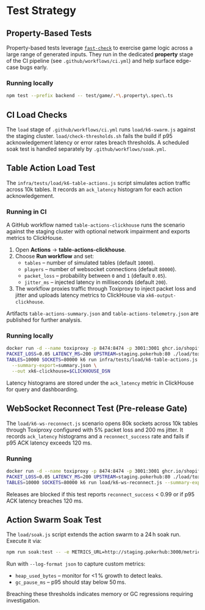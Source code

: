 # Test Strategy

## Property-Based Tests

Property-based tests leverage [`fast-check`](https://github.com/dubzzz/fast-check) to exercise game logic across a large range of generated inputs. They run in the dedicated **property** stage of the CI pipeline (see `.github/workflows/ci.yml`) and help surface edge-case bugs early.

### Running locally

```bash
npm test --prefix backend -- test/game/.*\.property\.spec\.ts
```

## CI Load Checks

The `load` stage of `.github/workflows/ci.yml` runs `load/k6-swarm.js` against the staging cluster. `load/check-thresholds.sh` fails the build if p95 acknowledgement latency or error rates breach thresholds. A scheduled soak test is handled separately by `.github/workflows/soak.yml`.

## Table Action Load Test

The `infra/tests/load/k6-table-actions.js` script simulates action traffic across 10k tables. It records an `ack_latency` histogram for each action acknowledgement.

### Running in CI

A GitHub workflow named `table-actions-clickhouse` runs the scenario against the staging cluster with optional network impairment and exports metrics to ClickHouse.

1. Open **Actions** → **table-actions-clickhouse**.
2. Choose **Run workflow** and set:
   - `tables` – number of simulated tables (default `10000`).
   - `players` – number of websocket connections (default `80000`).
   - `packet_loss` – probability between `0` and `1` (default `0.05`).
   - `jitter_ms` – injected latency in milliseconds (default `200`).
3. The workflow proxies traffic through Toxiproxy to inject packet loss and jitter and uploads latency metrics to ClickHouse via `xk6-output-clickhouse`.

Artifacts `table-actions-summary.json` and `table-actions-telemetry.json` are published for further analysis.

### Running locally

```bash
docker run -d --name toxiproxy -p 8474:8474 -p 3001:3001 ghcr.io/shopify/toxiproxy
PACKET_LOSS=0.05 LATENCY_MS=200 UPSTREAM=staging.pokerhub:80 ./load/toxiproxy.sh
TABLES=10000 SOCKETS=80000 k6 run infra/tests/load/k6-table-actions.js \
  --summary-export=summary.json \
  --out xk6-clickhouse=$CLICKHOUSE_DSN
```

Latency histograms are stored under the `ack_latency` metric in ClickHouse for query and dashboarding.

## WebSocket Reconnect Test (Pre-release Gate)

The `load/k6-ws-reconnect.js` scenario opens 80k sockets across 10k tables through Toxiproxy configured with 5% packet loss and 200 ms jitter. It records `ack_latency` histograms and a `reconnect_success` rate and fails if p95 ACK latency exceeds 120 ms.

### Running

```bash
docker run -d --name toxiproxy -p 8474:8474 -p 3001:3001 ghcr.io/shopify/toxiproxy
PACKET_LOSS=0.05 LATENCY_MS=200 UPSTREAM=staging.pokerhub:80 ./load/toxiproxy.sh
TABLES=10000 SOCKETS=80000 k6 run load/k6-ws-reconnect.js --summary-export=reconnect-summary.json
```

Releases are blocked if this test reports `reconnect_success` < 0.99 or if p95 ACK latency breaches 120 ms.

## Action Swarm Soak Test

The `load/soak.js` script extends the action swarm to a 24 h soak run. Execute it via:

```bash
npm run soak:test -- -e METRICS_URL=http://staging.pokerhub:3000/metrics
```

Run with `--log-format json` to capture custom metrics:

- `heap_used_bytes` – monitor for <1 % growth to detect leaks.
- `gc_pause_ms` – p95 should stay below 50 ms.

Breaching these thresholds indicates memory or GC regressions requiring investigation.
